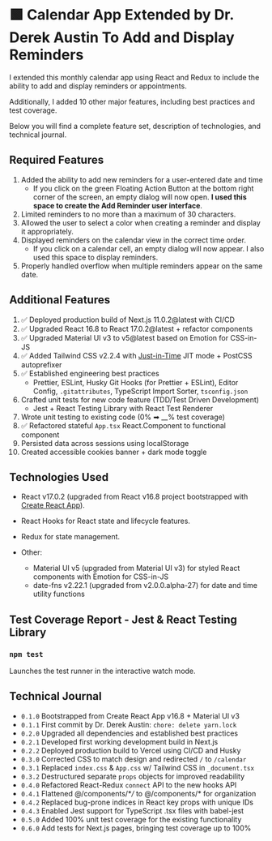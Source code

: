 # 🟩 Calendar App Extended by Dr. Derek Austin To Add and Display Reminders

I extended this monthly calendar app using React and Redux to include the ability to add and display reminders or appointments.

Additionally, I added 10 other major features, including best practices and test coverage.

Below you will find a complete feature set, description of technologies, and technical journal.

## Required Features

1. Added the ability to add new reminders for a user-entered date and time
   - If you click on the green Floating Action Button at the bottom right corner of the screen, an empty dialog will now open. **I used this space to create the Add Reminder user interface**.
2. Limited reminders to no more than a maximum of 30 characters.
3. Allowed the user to select a color when creating a reminder and display it appropriately.
4. Displayed reminders on the calendar view in the correct time order.
   - If you click on a calendar cell, an empty dialog will now appear. I also used this space to display reminders.
5. Properly handled overflow when multiple reminders appear on the same date.

## Additional Features

1. ✅ Deployed production build of Next.js 11.0.2@latest with CI/CD
2. ✅ Upgraded React 16.8 to React 17.0.2@latest + refactor components
3. ✅ Upgraded Material UI v3 to v5@latest based on Emotion for CSS-in-JS
4. ✅ Added Tailwind CSS v2.2.4 with [Just-in-Time](https://tailwindcss.com/docs/just-in-time-mode) JIT mode + PostCSS autoprefixer
5. ✅ Established engineering best practices
   - Prettier, ESLint, Husky Git Hooks (for Prettier + ESLint), Editor Config, `.gitattributes`, TypeScript Import Sorter, `tsconfig.json`
6. Crafted unit tests for new code feature (TDD/Test Driven Development)
   - Jest + React Testing Library with React Test Renderer
7. Wrote unit testing to existing code (0% ➡ \_\_% test coverage)
8. ✅ Refactored stateful `App.tsx` React.Component to functional component
9. Persisted data across sessions using localStorage
10. Created accessible cookies banner + dark mode toggle

## Technologies Used

- React v17.0.2 (upgraded from React v16.8 project bootstrapped with [Create React App](https://github.com/facebook/create-react-app)).

- React Hooks for React state and lifecycle features.

- Redux for state management.

- Other:
  - Material UI v5 (upgraded from Material UI v3) for styled React components with Emotion for CSS-in-JS
  - date-fns v2.22.1 (upgraded from v2.0.0.alpha-27) for date and time utility functions

## Test Coverage Report - Jest & React Testing Library

### `npm test`

Launches the test runner in the interactive watch mode.

## Technical Journal

- `0.1.0` Bootstrapped from Create React App v16.8 + Material UI v3
- `0.1.1` First commit by Dr. Derek Austin: `chore: delete yarn.lock`
- `0.2.0` Upgraded all dependencies and established best practices
- `0.2.1` Developed first working development build in Next.js
- `0.2.2` Deployed production build to Vercel using CI/CD and Husky
- `0.3.0` Corrected CSS to match design and redirected `/` to `/calendar`
- `0.3.1` Replaced `index.css` & `App.css` w/ Tailwind CSS in `_document.tsx`
- `0.3.2` Destructured separate `props` objects for improved readability
- `0.4.0` Refactored React-Redux `connect` API to the new hooks API
- `0.4.1` Flattened @/components/\*_/_ to @/components/\* for organization
- `0.4.2` Replaced bug-prone indices in React key props with unique IDs
- `0.4.3` Enabled Jest support for TypeScript .tsx files with babel-jest
- `0.5.0` Added 100% unit test coverage for the existing functionality
- `0.6.0` Add tests for Next.js pages, bringing test coverage up to 100%
